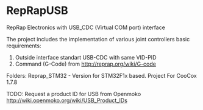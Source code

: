 # RepRapUSB
RepRap Electronics with USB_CDC (Virtual COM port) interface

The project includes the implementation of various joint controllers basic requirements:
1. Outside interface standart USB-CDC with same VID-PID
2. Command (G-Code) from http://reprap.org/wiki/G-code

Folders:
Reprap_STM32 - Version for STM32F1x based. Project For CooCox 1.7.8

TODO: Request a product ID for USB from Openmoko http://wiki.openmoko.org/wiki/USB_Product_IDs
